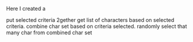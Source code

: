 Here I created a 

put selected criteria 2gether get list of characters based on selected criteria.
combine char set based on criteria selected.
randomly select that many char from combined char set
